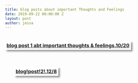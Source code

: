```yaml
---
title: blog posts about important Thoughts and Feelings
date: 2019-09-22 00:00:00 Z
layout: post
author: jessa
---
```


<body>
	<p>
<h3 style="background:white; border:1.5px ; padding: 5px 5px; text-align: center; text-decoration: none; display: inline-block; box-shadow: 5px 5px 5px rgba(0, 0, 0, 0.4);"> <a href="/blogpost1.html"><strong>blog post 1 abt important thoughts & feelings.10/20</strong></a> </h3>
<br><br>
<h3 style="background:white; border:1.5px ; padding: 5px 5px; margin-left: 30px; text-align: center; text-decoration: none; display: inline-block; box-shadow: 5px 5px 5px rgba(0, 0, 0, 0.4);"> <a href="/blogpost2.html"><strong>blog!post!2!.12/8</strong></a> </h3>
</p>
</body>